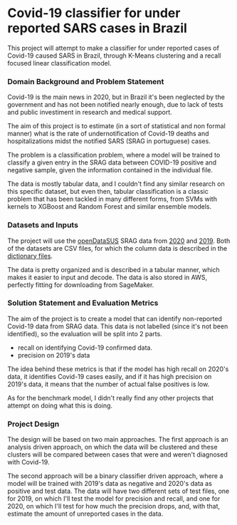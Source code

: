 # Covid-19 classifier for under reported SARS cases in Brazil
This project will attempt to make a classifier for under reported cases of Covid-19 caused SARS in Brazil, through K-Means clustering and a recall focused linear classification model.

### Domain Background and Problem Statement

Covid-19 is the main news in 2020, but in Brazil it's been neglected by the government and has not been notified nearly enough, due to lack of tests and public investiment in research and medical support.

The aim of this project is to estimate (in a sort of statistical and non formal manner) what is the rate of undernotification of Covid-19 deaths and hospitalizations midst the notified SARS (SRAG in portuguese) cases.

The problem is a classification problem, where a model will be trained to classify a given entry in the SRAG data between COVID-19 positive and negative sample, given the information contained in the individual file.

The data is mostly tabular data, and I couldn't find any similar research on this specific dataset, but even then, tabular classification is a classic problem that has been tackled in many different forms, from SVMs with kernels to XGBoost and Random Forest and similar ensemble models.

### Datasets and Inputs

The project will use the [openDataSUS](https://opendatasus.saude.gov.br/) SRAG data from [2020](https://opendatasus.saude.gov.br/dataset/bd-srag-2020) and [2019](https://opendatasus.saude.gov.br/dataset/bd-srag-2019). Both of the datasets are CSV files, for which the column data is described in the [dictionary files](./dictionary_files).

The data is pretty organized and is described in a tabular manner, which makes it easier to input and decode. The data is also stored in AWS, perfectly fitting for downloading from SageMaker.

### Solution Statement and Evaluation Metrics

The aim of the project is to create a model that can identify non-reported Covid-19 data from SRAG data. This data is not labelled (since it's not been identified), so the evaluation will be split into 2 parts.

- recall on identifying Covid-19 confirmed data.
- precision on 2019's data

The idea behind these metrics is that if the model has high recall on 2020's data, it identifies Covid-19 cases easily, and if it has high precision on 2019's data, it means that the number of actual false positives is low.

As for the benchmark model, I didn't really find any other projects that attempt on doing what this is doing.

### Project Design

The design will be based on two main approaches. The first approach is an analysis driven approach, on which the data will be clustered and these clusters will be compared between cases that were and weren't diagnosed with Covid-19.

The second approach will be a binary classifier driven approach, where a model will be trained with 2019's data as negative and 2020's data as positive and test data. The data will have two different sets of test files, one for 2019, on which I'll test the model for precision and recall, and one for 2020, on which I'll test for how much the precision drops, and, with that, estimate the amount of unreported cases in the data.  